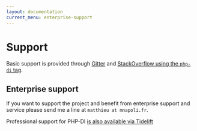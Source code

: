```yaml
---
layout: documentation
current_menu: enterprise-support
---
```


# Support

Basic support is provided through [Gitter](https://gitter.im/PHP-DI/PHP-DI) and [StackOverflow using the `php-di` tag](https://stackoverflow.com/questions/tagged/php-di).

## Enterprise support

If you want to support the project and benefit from enterprise support and service please send me a line at `matthieu at mnapoli.fr`.

Professional support for PHP-DI [is also available via Tidelift](https://tidelift.com/subscription/pkg/packagist-php-di-php-di?utm_source=packagist-php-di-php-di&utm_medium=referral&utm_campaign=docs)
